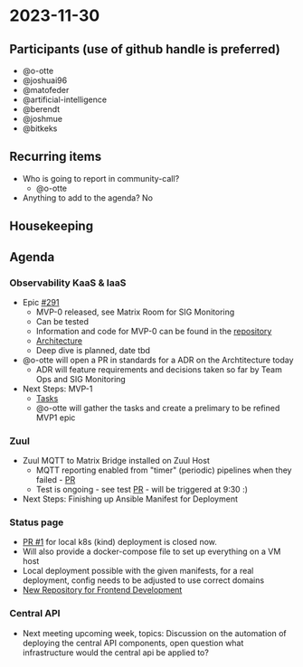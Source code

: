 # 2023-11-30

## Participants (use of github handle is preferred)

- @o-otte
- @joshuai96
- @matofeder
- @artificial-intelligence
- @berendt
- @joshmue
- @bitkeks

## Recurring items

- Who is going to report in community-call?
    - @o-otte
- Anything to add to the agenda? No

## Housekeeping

## Agenda

### Observability KaaS & IaaS

- Epic [#291](https://github.com/SovereignCloudStack/issues/issues/291)
    - MVP-0 released, see Matrix Room for SIG Monitoring
    - Can be tested
    - Information and code for MVP-0 can be found in the [repository](https://github.com/sovereignCloudStack/k8s-observability)
    - [Architecture](https://github.com/SovereignCloudStack/k8s-observability/blob/main/docs/images/monitoring_hybrid_mvp0.png)
    - Deep dive is planned, date tbd
- @o-otte will open a PR in standards for a ADR on the Archtitecture today
    - ADR will feature requirements and decisions taken so far by Team Ops and SIG Monitoring
- Next Steps: MVP-1
    - [Tasks](https://github.com/SovereignCloudStack/issues/issues/291#issuecomment-1780979226)
    - @o-otte will gather the tasks and create a prelimary to be refined MVP1 epic

### Zuul 

- Zuul MQTT to Matrix Bridge installed on Zuul Host
    - MQTT reporting enabled from "timer" (periodic) pipelines when they failed - [PR](https://github.com/SovereignCloudStack/zuul-config/pull/36)
    - Test is ongoing - see test [PR](https://github.com/SovereignCloudStack/zuul-mqtt-matrix-bridge/pull/5) - will be triggered at 9:30 :) 
- Next Steps: Finishing up Ansible Manifest for Deployment

### Status page

- [PR #1](https://github.com/SovereignCloudStack/status-page-deployment/pull/1) for local k8s (kind) deployment is closed now.
- Will also provide a docker-compose file to set up everything on a VM host
- Local deployment possible with the given manifests, for a real deployment, config needs to be adjusted to use correct domains
- [New Repository for Frontend Development](https://github.com/SovereignCloudStack/status-page-frontend)

### Central API

- Next meeting upcoming week, topics: Discussion on the automation of deploying the central API components, open question what infrastructure would the central api be applied to?
